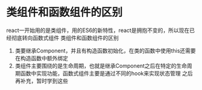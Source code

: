 # 类组件和函数组件的区别

react一开始用的是类组件，用的ES6的新特性，react是拥抱不变的，所以现在已经彻底转向函数式组件
类组件和函数组件的区别
1. 类要继承Component，并且有构造函数初始化，在类的函数中使用this还需要在构造函数中额外绑定
2. 类组件主要围绕的是生命周期，也就是继承Component之后在特定的生命周期函数中实现功能，函数式组件主要是通过不同的hook来实现状态管理
之后再补充，暂时学到这些